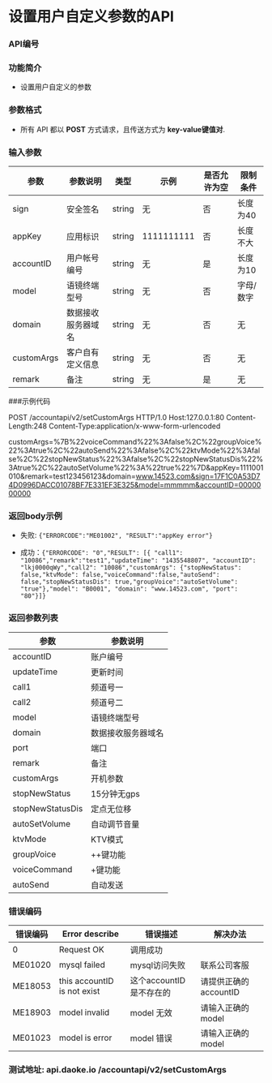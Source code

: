 设置用户自定义参数的API
===============================

### API编号

### 功能简介
* 设置用户自定义的参数

### 参数格式

* 所有 API 都以 **POST** 方式请求，且传送方式为 **key-value键值对**.

### 输入参数

 参数                   | 参数说明           |  类型       |   示例             |是否允许为空|  限制条件
------------------------|--------------------|-------------|--------------------|------------|---------------------
sign                   | 安全签名           | string      |  无                |否          | 长度为40
appKey                 | 应用标识           | string      | 1111111111         |否          | 长度不大
accountID             | 用户帐号编号       | string      | 无         |是          | 长度为10
model                  | 语镜终端型号       | string      |  无                |否          | 字母/数字
domain				| 数据接收服务器域名 | string	   |  无		|否	     | 无
customArgs            | 客户自有定义信息   | string      |  无                |否          | 无
remark				| 备注		     | string	   |  无		|是	     | 无

###示例代码

POST /accountapi/v2/setCustomArgs  HTTP/1.0
Host:127.0.0.1:80
Content-Length:248
Content-Type:application/x-www-form-urlencoded

customArgs=%7B%22voiceCommand%22%3Afalse%2C%22groupVoice%22%3Atrue%2C%22autoSend%22%3Afalse%2C%22ktvMode%22%3Afalse%2C%22stopNewStatus%22%3Afalse%2C%22stopNewStatusDis%22%3Atrue%2C%22autoSetVolume%22%3A%22true%22%7D&appKey=1111001010&remark=test123456123&domain=www.14523.com&sign=17F1C0A53D74D0996DACC01078BF7E331EF3E325&model=mmmmm&accountID=0000000000


### 返回body示例

* 失败: `{"ERRORCODE":"ME01002", "RESULT":"appKey error"}`

* 成功：`{"ERRORCODE": "0","RESULT": [{ "call1": "10086","remark":"test1","updateTime": "1435548807", "accountID": "lkj0000qWy","call2": "10086","customArgs": {"stopNewStatus": false,"ktvMode": false,"voiceCommand":false,"autoSend": false,"stopNewStatusDis": true,"groupVoice":"autoSetVolume": "true"},"model": "B0001", "domain": "www.14523.com", "port": "80"}]}`

### 返回参数列表
参数            	| 参数说明
--------------------|---------------------------
accountID		| 账户编号
updateTime		| 更新时间
call1          	| 频道号一
call2          	| 频道号二
model			| 语镜终端型号
domain         	| 数据接收服务器域名
port          	| 端口
remark			| 备注
customArgs     	| 开机参数
stopNewStatus  	| 15分钟无gps
stopNewStatusDis| 定点无位移
autoSetVolume	| 自动调节音量
ktvMode          	| KTV模式
groupVoice       	| ++键功能
voiceCommand     | +键功能
autoSend          | 自动发送


### 错误编码

 错误编码     | Error describe	                   | 错误描述               | 解决办法
--------------|------------------------------------|------------------------|---------------------------------------
 0            | Request OK                         | 调用成功               |
 ME01020      | mysql failed                       | mysql访问失败          |联系公司客服
 ME18053      | this accountID is not exist        | 这个accountID是不存在的|请提供正确的accountID
 ME18903      | model invalid			   | model 无效		    |请输入正确的model
 ME01023      | model is error			   | model 错误		    |请输入正确的model


### 测试地址: api.daoke.io /accountapi/v2/setCustomArgs
